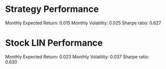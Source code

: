 # Strategy Performance
Monthly Expected Return: 0.015
Monthly Volatility: 0.025
Sharpe ratio: 0.627
# Stock LIN Performance
Monthly Expected Return: 0.023
Monthly Volatility: 0.037
Sharpe ratio: 0.630
